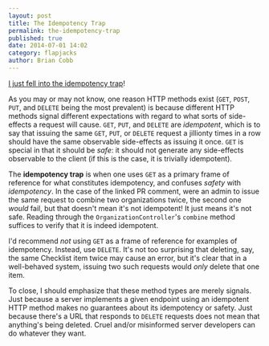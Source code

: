 ```yaml
---
layout: post
title: The Idempotency Trap
permalink: the-idempotency-trap
published: true
date: 2014-07-01 14:02
category: flapjacks
author: Brian Cobb
---
```


[I just fell into the idempotency trap][1]!

As you may or may not know, one reason HTTP methods exist (`GET`, `POST`, `PUT`, and `DELETE` being the most prevalent) is because different HTTP methods signal different expectations with regard to what sorts of side-effects a request will cause. `GET`, `PUT`, and `DELETE` are *idempotent*, which is to say that issuing the same `GET`, `PUT`, or `DELETE` request a jillionty times in a row should have the same observable side-effects as issuing it once. `GET` is special in that it should be *safe*: it should not generate any side-effects observable to the client (if this is the case, it is trivially idempotent).

The **idempotency trap** is when one uses `GET` as a primary frame of reference for what constitutes idempotency, and confuses *safety* with *idempotency*. In the case of the linked PR comment, were an admin to issue the same request to combine two organizations twice, the second one *would* fail, but that doesn't mean it's not idempotent! It just means it's not safe. Reading through the `OrganizationController`'s `combine` method suffices to verify that it is indeed idempotent.

I'd recommend *not* using `GET` as a frame of reference for examples of idempotency. Instead, use `DELETE`. It's not too surprising that deleting, say, the same Checklist item twice may cause an error, but it's clear that in a well-behaved system, issuing two such requests would *only* delete that one item.

To close, I should emphasize that these method types are merely signals. Just because a server implements a given endpoint using an idempotent HTTP method makes no guarantees about its idempotency or safety. Just because there's a URL that responds to `DELETE` requests does not mean that anything's being deleted. Cruel and/or misinformed server developers can do whatever they want.

 [1]: https://github.com/opscode/supermarket/pull/521/files#discussion_r14403201
